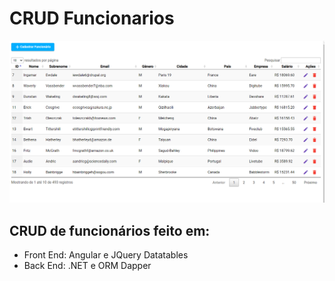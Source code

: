 # CRUD Funcionarios

<img src="./src/assets/CRUD funcionarios.png"></img>

## CRUD de funcionários feito em:

- Front End: Angular e JQuery Datatables
- Back End: .NET e ORM Dapper

